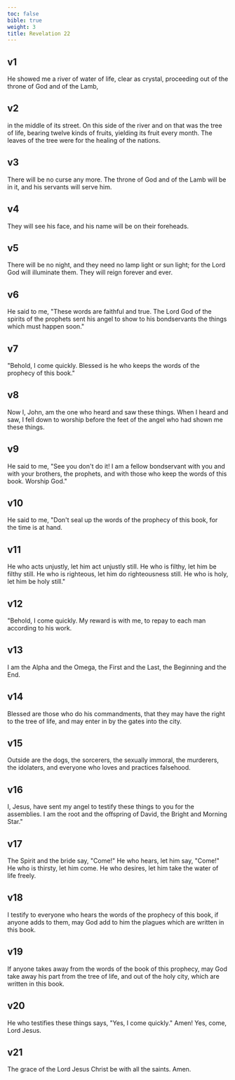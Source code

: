 ```yaml
---
toc: false
bible: true
weight: 3
title: Revelation 22
---
```




## v1 
He showed me a river of water of life, clear as crystal, proceeding out of the throne of God and of the Lamb, 

## v2 
in the middle of its street. On this side of the river and on that was the tree of life, bearing twelve kinds of fruits, yielding its fruit every month. The leaves of the tree were for the healing of the nations. 

## v3 
There will be no curse any more. The throne of God and of the Lamb will be in it, and his servants will serve him. 

## v4 
They will see his face, and his name will be on their foreheads. 

## v5 
There will be no night, and they need no lamp light or sun light; for the Lord God will illuminate them. They will reign forever and ever. 

## v6 
He said to me, "These words are faithful and true. The Lord God of the spirits of the prophets sent his angel to show to his bondservants the things which must happen soon." 

## v7 
"Behold, I come quickly. Blessed is he who keeps the words of the prophecy of this book." 

## v8 
Now I, John, am the one who heard and saw these things. When I heard and saw, I fell down to worship before the feet of the angel who had shown me these things. 

## v9 
He said to me, "See you don't do it! I am a fellow bondservant with you and with your brothers, the prophets, and with those who keep the words of this book. Worship God." 

## v10 
He said to me, "Don't seal up the words of the prophecy of this book, for the time is at hand. 

## v11 
He who acts unjustly, let him act unjustly still. He who is filthy, let him be filthy still. He who is righteous, let him do righteousness still. He who is holy, let him be holy still." 

## v12 
"Behold, I come quickly. My reward is with me, to repay to each man according to his work. 

## v13 
I am the Alpha and the Omega, the First and the Last, the Beginning and the End. 

## v14 
Blessed are those who do his commandments, that they may have the right to the tree of life, and may enter in by the gates into the city. 

## v15 
Outside are the dogs, the sorcerers, the sexually immoral, the murderers, the idolaters, and everyone who loves and practices falsehood. 

## v16 
I, Jesus, have sent my angel to testify these things to you for the assemblies. I am the root and the offspring of David, the Bright and Morning Star." 

## v17 
The Spirit and the bride say, "Come!" He who hears, let him say, "Come!" He who is thirsty, let him come. He who desires, let him take the water of life freely. 

## v18 
I testify to everyone who hears the words of the prophecy of this book, if anyone adds to them, may God add to him the plagues which are written in this book. 

## v19 
If anyone takes away from the words of the book of this prophecy, may God take away his part from the tree of life, and out of the holy city, which are written in this book. 

## v20 
He who testifies these things says, "Yes, I come quickly." Amen! Yes, come, Lord Jesus. 

## v21 
The grace of the Lord Jesus Christ be with all the saints. Amen.
